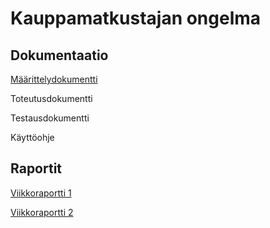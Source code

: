 # Kauppamatkustajan ongelma

## Dokumentaatio

[Määrittelydokumentti](dokumentaatio/määrittelydokumentti.md)

Toteutusdokumentti

Testausdokumentti

Käyttöohje

## Raportit

[Viikkoraportti 1](dokumentaatio/viikkoraportti1.md)

[Viikkoraportti 2](dokumentaatio/viikkoraportti2.md)
